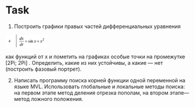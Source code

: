# Task 
1. Построить графики правых частей дифференциальных уравнения 

<img src="https://github.com/paveldat/University/blob/main/Rand%20Model%20Designer/2%20Lab/img/1.png">

как функций от x и пометить на графиках особые точки на промежутке [2Pi; 2Pi] . Определить, какие из них устойчивы, а какие — нет (построить фазовый портрет).

2) Написать программу поиска корней функции одной переменной на языке MVL. Использовать глобальные и локальные методы поиска: на первом этапе метод деления отрезка пополам, на втором этапе— метод ложного положения.
